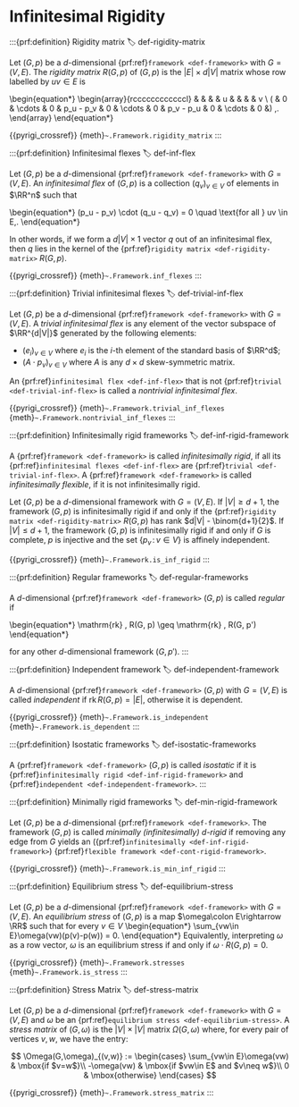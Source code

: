 # Infinitesimal Rigidity


:::{prf:definition} Rigidity matrix
:label: def-rigidity-matrix

Let $(G, p)$ be a $d$-dimensional {prf:ref}`framework <def-framework>` with $G = (V, E)$.
The _rigidity matrix_ $R(G, p)$ of $(G, p)$ is the $|E| \times d|V|$ matrix whose row labelled by $uv \in E$ is

\begin{equation*}
  \begin{array}{rccccccccccccl}
    &   &        &   & u     & &       &        & v \\
  ( & 0 & \cdots & 0 & p_u - p_v & 0 & \cdots & 0 & p_v - p_u & 0 & \cdots & 0 &) \,.
  \end{array}
\end{equation*}

{{pyrigi_crossref}} {meth}`~.Framework.rigidity_matrix`
:::


:::{prf:definition} Infinitesimal flexes
:label: def-inf-flex

Let $(G, p)$ be a $d$-dimensional {prf:ref}`framework <def-framework>` with $G = (V, E)$.
An _infinitesimal flex_ of $(G, p)$ is a collection $(q_v)_{v \in V}$ of elements in $\RR^n$ such that

\begin{equation*}
 (p_u - p_v) \cdot (q_u - q_v) = 0
 \quad \text{for all } uv \in E\,.
\end{equation*}

In other words, if we form a $d|V| \times 1$ vector $q$ out of an infinitesimal flex, then $q$ lies in the kernel of the {prf:ref}`rigidity matrix <def-rigidity-matrix>` $R(G, p)$.

{{pyrigi_crossref}} {meth}`~.Framework.inf_flexes`
:::


:::{prf:definition} Trivial infinitesimal flexes
:label: def-trivial-inf-flex

Let $(G, p)$ be a $d$-dimensional {prf:ref}`framework <def-framework>` with $G = (V, E)$.
A _trivial infinitesimal flex_ is any element of the vector subspace of $\RR^{d|V|}$
generated by the following elements:

* $(e_i)_{v \in V}$ where $e_i$ is the $i$-th element of the standard basis of $\RR^d$;
* $(A \cdot p_v)_{v \in V}$ where $A$ is any $d \times d$ skew-symmetric matrix.

An {prf:ref}`infinitesimal flex <def-inf-flex>` that is not {prf:ref}`trivial <def-trivial-inf-flex>` is called a _nontrivial infinitesimal flex_.

{{pyrigi_crossref}} {meth}`~.Framework.trivial_inf_flexes`
{meth}`~.Framework.nontrivial_inf_flexes`
:::


:::{prf:definition} Infinitesimally rigid frameworks
:label: def-inf-rigid-framework

A {prf:ref}`framework <def-framework>` is called _infinitesimally rigid_, if all its {prf:ref}`infinitesimal flexes <def-inf-flex>` are {prf:ref}`trivial <def-trivial-inf-flex>`.
A {prf:ref}`framework <def-framework>` is called _infinitesimally flexible_, if it is not infinitesimally rigid.

Let $(G, p)$ be a $d$-dimensional framework with $G = (V, E)$.
If $|V| \geq d+1$, the framework $(G, p)$ is infinitesimally rigid if and only if the {prf:ref}`rigidity matrix <def-rigidity-matrix>` $R(G, p)$ has rank $d|V| - \binom{d+1}{2}$.
If $|V| \leq d+1$, the framework $(G, p)$ is infinitesimally rigid if and only if $G$ is complete, $p$ is injective and the set $\{ p_v \, : \, v \in V\}$ is affinely independent.

{{pyrigi_crossref}} {meth}`~.Framework.is_inf_rigid`
:::


:::{prf:definition} Regular frameworks
:label: def-regular-frameworks

A $d$-dimensional {prf:ref}`framework <def-framework>` $(G, p)$ is called _regular_ if

\begin{equation*}
 \mathrm{rk} \, R(G, p) \geq \mathrm{rk} \, R(G, p')
\end{equation*}

for any other $d$-dimensional framework $(G, p')$.
:::


:::{prf:definition} Independent framework
:label: def-independent-framework

A $d$-dimensional {prf:ref}`framework <def-framework>` $(G, p)$ with $G = (V, E)$
is called _independent_ if $\mathrm{rk} \, R(G, p) = |E|$,
otherwise it is dependent.

{{pyrigi_crossref}} {meth}`~.Framework.is_independent` {meth}`~.Framework.is_dependent`
:::

:::{prf:definition} Isostatic frameworks
:label: def-isostatic-frameworks

A {prf:ref}`framework <def-framework>` $(G, p)$ is called _isostatic_ if it is {prf:ref}`infinitesimally rigid <def-inf-rigid-framework>` and {prf:ref}`independent <def-independent-framework>`.
:::


:::{prf:definition} Minimally rigid frameworks
:label: def-min-rigid-framework

Let $(G,p)$ be a $d$-dimensional {prf:ref}`framework <def-framework>`.
The framework $(G, p)$ is called _minimally (infinitesimally) $d$-rigid_
if removing any edge from $G$ yields an ({prf:ref}`infinitesimally <def-inf-rigid-framework>`) {prf:ref}`flexible framework <def-cont-rigid-framework>`.

{{pyrigi_crossref}} {meth}`~.Framework.is_min_inf_rigid`
:::

:::{prf:definition} Equilibrium stress
:label: def-equilibrium-stress

Let $(G,p)$ be a $d$-dimensional {prf:ref}`framework <def-framework>` with $G=(V,E)$.
An _equilibrium stress_ of $(G,p)$ is a map $\omega\colon E\rightarrow \RR$ such that for every $v\in V$
\begin{equation*}
 \sum_{vw\in E}\omega(vw)(p(v)-p(w)) = 0.
\end{equation*}
Equivalently, interpreting $\omega$ as a row vector, $\omega$ is an equilibrium stress if and only if $\omega \cdot R(G,p) = 0$.

{{pyrigi_crossref}} {meth}`~.Framework.stresses` 
{meth}`~.Framework.is_stress`
:::

:::{prf:definition} Stress Matrix 
:label: def-stress-matrix

Let $(G,p)$ be a $d$-dimensional {prf:ref}`framework <def-framework>` with $G=(V,E)$ and $\omega$ be an {prf:ref}`equilibrium stress <def-equilibrium-stress>`.
A _stress matrix_ of $(G,\omega)$ is the $|V|\times|V|$ matrix $\Omega(G,\omega)$ where, for every pair of vertices $v,w$, we have the entry:

$$
\Omega(G,\omega)_{(v,w)} :=
\begin{cases}
 \sum_{vw\in E}\omega(vw) & \mbox{if $v=w$}\\
 -\omega(vw) & \mbox{if $vw\in E$ and $v\neq w$}\\
 0 & \mbox{otherwise}
\end{cases}
$$

{{pyrigi_crossref}} {meth}`~.Framework.stress_matrix`
:::